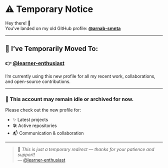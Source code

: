 # ⚠️ Temporary Notice

Hey there! 👋  
You've landed on my old GitHub profile: **[@arnab-smnta](https://github.com/arnab-smnta)**

---

## 🔀 I’ve Temporarily Moved To:  
### 👉 [@learner-enthusiast](https://github.com/learner-enthusiast)

I’m currently using this new profile for all my recent work, collaborations, and open-source contributions.

---

### 🔧 This account may remain idle or archived for now.

Please check out the new profile for:

- ✨ Latest projects  
- 🛠 Active repositories  
- 📬 Communication & collaboration  

---

> 💬 _This is just a temporary redirect — thanks for your patience and support!_  
> — [@learner-enthusiast](https://github.com/learner-enthusiast)
